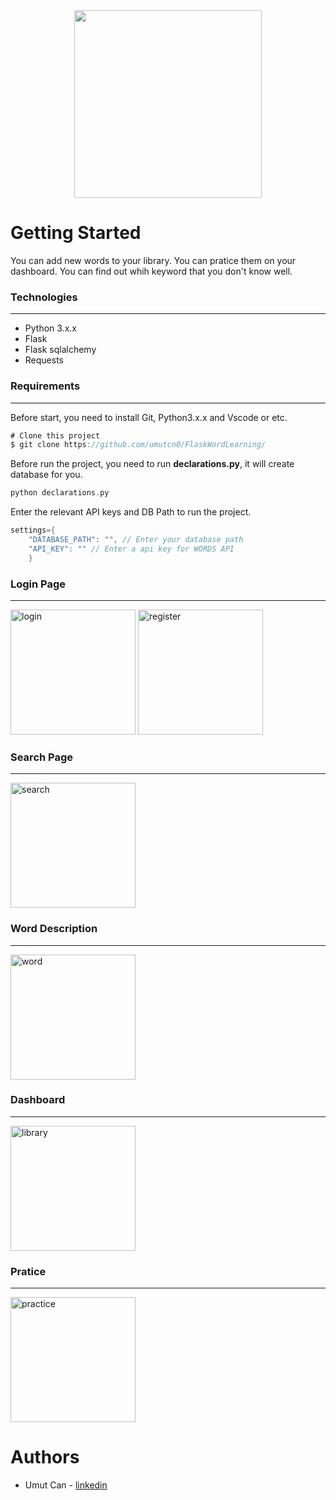 <div align="center">
    <img src="https://upload.wikimedia.org/wikipedia/commons/thumb/3/3c/Flask_logo.svg/2880px-Flask_logo.svg.png" height="300">
</div>

# Getting Started
You can add new words to your library. You can pratice them on your dashboard. You can find out whih keyword that you don't know well.

### Technologies
------------
- Python 3.x.x
- Flask
- Flask sqlalchemy 
- Requests

### Requirements
------------
Before start, you need to install Git, Python3.x.x and Vscode or etc.
```swift
# Clone this project
$ git clone https://github.com/umutcn0/FlaskWordLearning/
```
Before run the project, you need to run **declarations.py**, it will create database for you.
```swift
python declarations.py
```

Enter the relevant API keys and DB Path to run the project.
```swift
settings={
    "DATABASE_PATH": "", // Enter your database path
    "API_KEY": "" // Enter a api key for WORDS API
    }
```
### Login Page
------------
<a href="https://ibb.co/64HrMsV"><img src="https://i.ibb.co/fCkqg0B/login.png" alt="login" border="0" width="200"></a>
<a href="https://ibb.co/23Qc8xB"><img src="https://i.ibb.co/zVYP8pw/register.png" alt="register" border="0" width="200"></a>
### Search Page
------------
<a href="https://ibb.co/pj5VLqy"><img src="https://i.ibb.co/5hwpRZF/search.png" alt="search" border="0" width="200"></a>
### Word Description
------------
<a href="https://ibb.co/BNJ5WKJ"><img src="https://i.ibb.co/GTD4Y3D/word.png" alt="word" border="0" width="200"></a>
### Dashboard
------------
<a href="https://ibb.co/m5Wngqv"><img src="https://i.ibb.co/hFzGwWX/library.png" alt="library" border="0" width="200"></a>
### Pratice
------------
<a href="https://ibb.co/sP7M5F2"><img src="https://i.ibb.co/qn6P0Rd/practice.png" alt="practice" border="0" width="200"></a>

# Authors
- Umut Can - [linkedin](https://www.linkedin.com/in/umut-can-0a7417157/)
